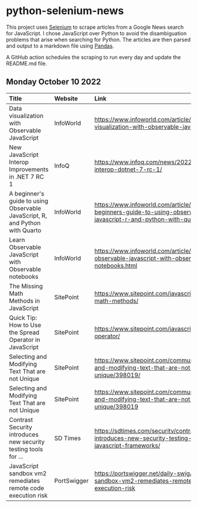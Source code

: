# python-selenium-news

This project uses [Selenium](https://www.seleniumhq.org/) to scrape articles from a Google News search for JavaScript.
I chose JavaScript over Python to avoid the disambiguation problems that arise when searching for Python.
The articles are then parsed and output to a markdown file using [Pandas](https://pandas.pydata.org/).

A GitHub action schedules the scraping to run every day and update the README.md file.

## Monday October 10 2022


| Title                                                                        | Website     | Link                                                                                                                     |
|:-----------------------------------------------------------------------------|:------------|:-------------------------------------------------------------------------------------------------------------------------|
| Data visualization with Observable JavaScript                                | InfoWorld   | https://www.infoworld.com/article/3674852/data-visualization-with-observable-javascript.html                             |
| New JavaScript Interop Improvements in .NET 7 RC 1                           | InfoQ       | https://www.infoq.com/news/2022/10/javascript-interop-dotnet-7-rc-1/                                                     |
| A beginner's guide to using Observable JavaScript, R, and Python with Quarto | InfoWorld   | https://www.infoworld.com/article/3674789/a-beginners-guide-to-using-observable-javascript-r-and-python-with-quarto.html |
| Learn Observable JavaScript with Observable notebooks                        | InfoWorld   | https://www.infoworld.com/article/3674809/learn-observable-javascript-with-observable-notebooks.html                     |
| The Missing Math Methods in JavaScript                                       | SitePoint   | https://www.sitepoint.com/javascript-missing-math-methods/                                                               |
| Quick Tip: How to Use the Spread Operator in JavaScript                      | SitePoint   | https://www.sitepoint.com/javascript-spread-operator/                                                                    |
| Selecting and Modifying Text That are not Unique                             | SitePoint   | https://www.sitepoint.com/community/t/selecting-and-modifying-text-that-are-not-unique/398019/                           |
| Selecting and Modifying Text That are not Unique                             | SitePoint   | https://www.sitepoint.com/community/t/selecting-and-modifying-text-that-are-not-unique/398019                            |
| Contrast Security introduces new security testing tools for ...              | SD Times    | https://sdtimes.com/security/contrast-security-introduces-new-security-testing-tools-for-javascript-frameworks/          |
| JavaScript sandbox vm2 remediates remote code execution risk                 | PortSwigger | https://portswigger.net/daily-swig/javascript-sandbox-vm2-remediates-remote-code-execution-risk                          |